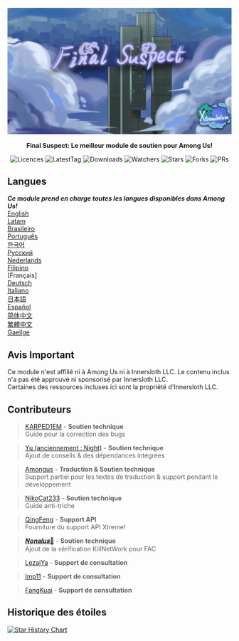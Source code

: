 ﻿<div align="center">

![FS-XW](Assets/LogoWithTeam.png)

**Final Suspect: Le meilleur module de soutien pour Among Us!**

<img src="https://badgen.net/github/license/XtremeWave/FinalSuspect" alt="Licences">
<img src="https://badgen.net/github/tag/XtremeWave/FinalSuspect" alt="LatestTag">
<img src="https://badgen.net/github/assets-dl/XtremeWave/FinalSuspect" alt="Downloads">
<img src="https://badgen.net/github/watchers/XtremeWave/FinalSuspect" alt="Watchers">
<img src="https://badgen.net/github/stars/XtremeWave/FinalSuspect" alt="Stars">
<img src="https://badgen.net/github/forks/XtremeWave/FinalSuspect" alt="Forks">
<img src="https://badgen.net/github/prs/XtremeWave/FinalSuspect" alt="PRs">

</div>

## Langues
***Ce module prend en charge toutes les langues disponibles dans Among Us!***<br>
[English](README.md) <br>
[Latam](README_es_LA.md)<br>
[Brasileiro](README_pt_BR.md)<br>
[Português](README_pt.md)<br>
[한국어](README_ko.md)<br>
[Русский](README_ru.md)<br>
[Nederlands](README_nl.md)<br>
[Filipino](README_tl.md)<br>
[Français]<br>
[Deutsch](README_de.md)<br>
[Italiano](README_it.md)<br>
[日本語](README_ja.md)<br>
[Español](README_es.md)<br>
[简体中文](README_zh.md)<br>
[繁體中文](README_zh_CHT.md)<br>
[Gaeilge](README_ga.md)<br>

## Avis Important
Ce module n'est affilié ni à Among Us ni à Innersloth LLC. Le contenu inclus n'a pas été approuvé ni sponsorisé par Innersloth LLC.<br>
Certaines des ressources incluses ici sont la propriété d'Innersloth LLC.

## Contributeurs
>[KARPED1EM](https://github.com/KARPED1EM) - **Soutien technique**<br>
>Guide pour la correction des bugs

>[Yu (anciennement : Night)](https://github.com/Night-GUA) - **Soutien technique**<br>
>Ajout de conseils & des dépendances intégrées

>[Amongus](https://github.com/XiezibanWrite) - **Traduction & Soutien technique**<br>
>Support partiel pour les textes de traduction & support pendant le développement

>[NikoCat233](https://github.com/NikoCat233) - **Soutien technique**<br>
>Guide anti-triche

> [QingFeng](https://github.com/QingFeng-awa) - **Support API**<br>
>Fourniture du support API Xtreme!

>[𝑵𝒐𝒏𝒂𝒍𝒖𝒔🍥](https://github.com/Reborn5537) - **Soutien technique**<br>
>Ajout de la vérification KillNetWork pour FAC

>[LezaiYa](https://github.com/LezaiYa1) - **Support de consultation**

>[Imp11](https://github.com/dabao40) - **Support de consultation**

>[FangKuai](https://github.com/FangKuaiYa) - **Support de consultation**

## Historique des étoiles
[![Star History Chart](https://api.star-history.com/svg?repos=XtremeWave/FinalSuspect&type=Date)](https://star-history.com/#XtremeWave/FinalSuspect&Date)